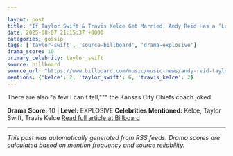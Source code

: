 ```yaml
---

layout: post
title: "If Taylor Swift & Travis Kelce Get Married, Andy Reid Has a ‘Lot of Great Stories’ to Tell at Their Wedding"""
date: 2025-08-07 21:15:37 +0000
categories: gossip
tags: ['taylor-swift', 'source-billboard', 'drama-explosive']
drama_score: 10
primary_celebrity: taylor_swift
source: billboard
source_url: "https://www.billboard.com/music/music-news/andy-reid-taylor-swift-travis-kelce-future-wedding-1236039031/"""
mentions: {'kelce': 2, 'taylor_swift': 6, 'travis_kelce': 2}
---
```


There are also "a few I can't tell,""" the Kansas City Chiefs coach joked.

**Drama Score:** 10 | **Level:** EXPLOSIVE **Celebrities Mentioned:** Kelce, Taylor Swift, Travis Kelce [Read full article at Billboard](https://www.billboard.com/music/music-news/andy-reid-taylor-swift-travis-kelce-future-wedding-1236039031/)

---

*This post was automatically generated from RSS feeds. Drama scores are calculated based on mention frequency and source reliability.*